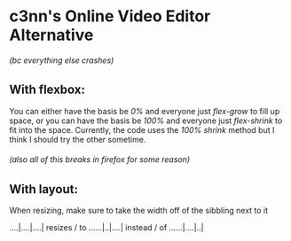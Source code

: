 # c3nn's Online Video Editor Alternative
###### (bc everything else crashes)

## With flexbox:
You can either have the basis be *0%* and everyone just *flex-grow* to fill up space, or you can have the basis be *100%* and everyone just *flex-shrink* to fit into the space.
Currently, the code uses the *100% shrink* method but I think I should try the other sometime.
###### (also all of this breaks in firefox for some reason)

## With layout:
When resizing, make sure to take the width off of the sibbling next to it

....|....|....|
resizes \/ to
......|..|....|
instead \/ of
......|....|..|
